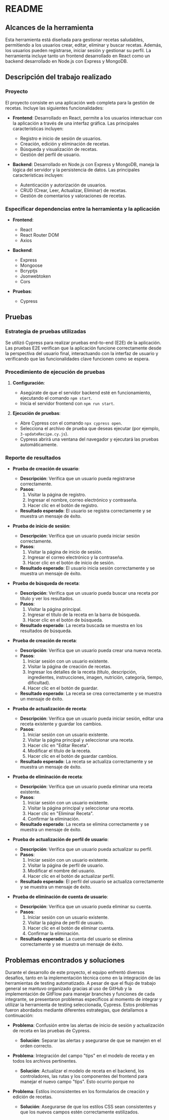 # README

## Alcances de la herramienta

Esta herramienta está diseñada para gestionar recetas saludables, permitiendo a los usuarios crear, editar, eliminar y buscar recetas. Además, los usuarios pueden registrarse, iniciar sesión y gestionar su perfil. La herramienta incluye tanto un frontend desarrollado en React como un backend desarrollado en Node.js con Express y MongoDB.

## Descripción del trabajo realizado

### Proyecto

El proyecto consiste en una aplicación web completa para la gestión de recetas. Incluye las siguientes funcionalidades:

- **Frontend**: Desarrollado en React, permite a los usuarios interactuar con la aplicación a través de una interfaz gráfica. Las principales características incluyen:
  - Registro e inicio de sesión de usuarios.
  - Creación, edición y eliminación de recetas.
  - Búsqueda y visualización de recetas.
  - Gestión del perfil de usuario.

- **Backend**: Desarrollado en Node.js con Express y MongoDB, maneja la lógica del servidor y la persistencia de datos. Las principales características incluyen:
  - Autenticación y autorización de usuarios.
  - CRUD (Crear, Leer, Actualizar, Eliminar) de recetas.
  - Gestión de comentarios y valoraciones de recetas.

### Especificar dependencias entre la herramienta y la aplicación

- **Frontend**:
  - React
  - React Router DOM
  - Axios

- **Backend**:
  - Express
  - Mongoose
  - Bcryptjs
  - Jsonwebtoken
  - Cors

- **Pruebas**:
  - Cypress

## Pruebas

### Estrategia de pruebas utilizadas

Se utilizó Cypress para realizar pruebas end-to-end (E2E) de la aplicación. Las pruebas E2E verifican que la aplicación funcione correctamente desde la perspectiva del usuario final, interactuando con la interfaz de usuario y verificando que las funcionalidades clave funcionen como se espera.

### Procedimiento de ejecución de pruebas

1. **Configuración**:
   - Asegúrate de que el servidor backend esté en funcionamiento, ejecutando el comando `npm start`.
   - Inicia el servidor frontend con `npm run start`.

2. **Ejecución de pruebas**:
   - Abre Cypress con el comando `npx cypress open`.
   - Selecciona el archivo de prueba que deseas ejecutar (por ejemplo, `3-updateRecipe.cy.js`).
   - Cypress abrirá una ventana del navegador y ejecutará las pruebas automáticamente.

### Reporte de resultados

- **Prueba de creación de usuario**:
  - **Descripción**: Verifica que un usuario pueda registrarse correctamente.
  - **Pasos**:
    1. Visitar la página de registro.
    2. Ingresar el nombre, correo electrónico y contraseña.
    3. Hacer clic en el botón de registro.
  - **Resultado esperado**: El usuario se registra correctamente y se muestra un mensaje de éxito.

- **Prueba de inicio de sesión**:
  - **Descripción**: Verifica que un usuario pueda iniciar sesión correctamente.
  - **Pasos**:
    1. Visitar la página de inicio de sesión.
    2. Ingresar el correo electrónico y la contraseña.
    3. Hacer clic en el botón de inicio de sesión.
  - **Resultado esperado**: El usuario inicia sesión correctamente y se muestra un mensaje de éxito.

- **Prueba de búsqueda de receta**:
  - **Descripción**: Verifica que un usuario pueda buscar una receta por título y ver los resultados.
  - **Pasos**:
    1. Visitar la página principal.
    2. Ingresar el título de la receta en la barra de búsqueda.
    3. Hacer clic en el botón de búsqueda.
  - **Resultado esperado**: La receta buscada se muestra en los resultados de búsqueda.

- **Prueba de creación de receta**:
  - **Descripción**: Verifica que un usuario pueda crear una nueva receta.
  - **Pasos**:
    1. Iniciar sesión con un usuario existente.
    2. Visitar la página de creación de recetas.
    3. Ingresar los detalles de la receta (título, descripción, ingredientes, instrucciones, imagen, nutrición, categoría, tiempo, dificultad).
    4. Hacer clic en el botón de guardar.
  - **Resultado esperado**: La receta se crea correctamente y se muestra un mensaje de éxito.

- **Prueba de actualización de receta**:
  - **Descripción**: Verifica que un usuario pueda iniciar sesión, editar una receta existente y guardar los cambios.
  - **Pasos**:
    1. Iniciar sesión con un usuario existente.
    2. Visitar la página principal y seleccionar una receta.
    3. Hacer clic en "Editar Receta".
    4. Modificar el título de la receta.
    5. Hacer clic en el botón de guardar cambios.
  - **Resultado esperado**: La receta se actualiza correctamente y se muestra un mensaje de éxito.

- **Prueba de eliminación de receta**:
  - **Descripción**: Verifica que un usuario pueda eliminar una receta existente.
  - **Pasos**:
    1. Iniciar sesión con un usuario existente.
    2. Visitar la página principal y seleccionar una receta.
    3. Hacer clic en "Eliminar Receta".
    4. Confirmar la eliminación.
  - **Resultado esperado**: La receta se elimina correctamente y se muestra un mensaje de éxito.

- **Prueba de actualización de perfil de usuario**:
  - **Descripción**: Verifica que un usuario pueda actualizar su perfil.
  - **Pasos**:
    1. Iniciar sesión con un usuario existente.
    2. Visitar la página de perfil de usuario.
    3. Modificar el nombre del usuario.
    4. Hacer clic en el botón de actualizar perfil.
  - **Resultado esperado**: El perfil del usuario se actualiza correctamente y se muestra un mensaje de éxito.

- **Prueba de eliminación de cuenta de usuario**:
  - **Descripción**: Verifica que un usuario pueda eliminar su cuenta.
  - **Pasos**:
    1. Iniciar sesión con un usuario existente.
    2. Visitar la página de perfil de usuario.
    3. Hacer clic en el botón de eliminar cuenta.
    4. Confirmar la eliminación.
  - **Resultado esperado**: La cuenta del usuario se elimina correctamente y se muestra un mensaje de éxito.




## Problemas encontrados y soluciones

Durante el desarrollo de este proyecto, el equipo enfrentó diversos desafíos, tanto en la implementación técnica como en la integración de las herramientas de testing automatizado. A pesar de que el flujo de trabajo general se mantuvo organizado gracias al uso de GitHub y la implementación de GitFlow para manejar branches y funciones de cada integrante, se presentaron problemas específicos al momento de integrar y utilizar la herramienta de testing seleccionada, Cypress. Estos problemas fueron abordados mediante diferentes estrategias, que detallamos a continuación:

- **Problema**: Confusión entre las alertas de inicio de sesión y actualización de receta en las pruebas de Cypress.
  - **Solución**: Separar las alertas y asegurarse de que se manejen en el orden correcto.

- **Problema**: Integración del campo "tips" en el modelo de receta y en todos los archivos pertinentes.
  - **Solución**: Actualizar el modelo de receta en el backend, los controladores, las rutas y los componentes del frontend para manejar el nuevo campo "tips". Esto ocurrio porque no 

- **Problema**: Estilos inconsistentes en los formularios de creación y edición de recetas.
  - **Solución**: Asegurarse de que los estilos CSS sean consistentes y que los nuevos campos estén correctamente estilizados.

